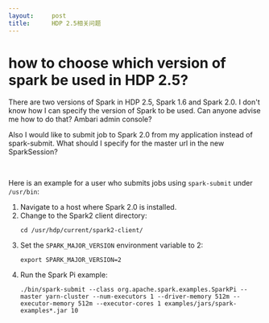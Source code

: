 ```yaml
---
layout:     post
title:      HDP 2.5相关问题
---
```

<div id="article_content" class="article_content clearfix csdn-tracking-statistics" data-pid="blog" data-mod="popu_307" data-dsm="post">
								            <link rel="stylesheet" href="https://csdnimg.cn/release/phoenix/template/css/ck_htmledit_views-f76675cdea.css">
						<div class="htmledit_views" id="content_views">
                <h1 class="question-title">how to choose which version of spark be used in HDP 2.5?</h1><p></p><p>There are two versions of Spark in HDP 2.5, Spark 1.6 and Spark 2.0. I don't know how I can specify the version of Spark to be used. Can anyone advise me how to do that? Ambari admin console?</p>      <p>Also I would like to submit job to Spark 2.0 from my application instead of spark-submit. What should I specify for the master url in the new SparkSession?</p><p><br></p><p></p><p>Here is an example for a user who submits jobs using <code>spark-submit</code> under <code>/usr/bin</code>:</p><ol><li>Navigate to a host where Spark 2.0 is installed.</li><li>Change to the Spark2 client directory:<p><code>cd /usr/hdp/current/spark2-client/</code></p></li><li>Set the <code>SPARK_MAJOR_VERSION</code> environment variable to 2:<p><code>export SPARK_MAJOR_VERSION=2</code></p></li><li>Run the Spark Pi example:<p><code>./bin/spark-submit --class org.apache.spark.examples.SparkPi --master yarn-cluster --num-executors 1 --driver-memory 512m --executor-memory 512m --executor-cores 1 examples/jars/spark-examples*.jar 10</code></p></li></ol><div class="span4 sidebarTwo">    <div class="post-stats">                            </div><br><div>                    </div>        <div>                    </div>                                </div><br>            </div>
                </div>